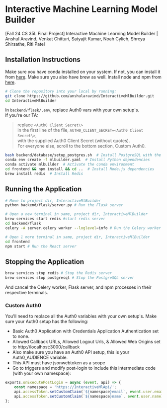 # Interactive Machine Learning Model Builder
[Fall 24 CS 35L Final Project] Interactive Machine Learning Model Builder | Anshul Aravind, Venkat Chitturi, Satyajit Kumar, Noah Cylich, Shreya Shirsathe, Riti Patel

## Installation Instructions
Make sure you have conda installed on your system. If not, you can install it from [here](https://docs.conda.io/projects/conda/en/latest/index.html). Make sure you also have brew as well. Install node and npm from [here](https://nodejs.org/en/download/).

```bash
# Clone the repository into your local by running:
git clone https://github.com/anshularavind/InteractiveMlBuilder.git
cd InteractiveMlBuilder
```
In `backend/flask/.env`, replace Auth0 vars with your own setup's.<br>
If you're our TA:<br>
> replace `<Auth0 Client Secret\>`<br>
> in the first line of the file, `AUTH0_CLIENT_SECRET=<Auth0 Client Secret\>`,<br>
> with the supplied Auth0 Client Secret (without quotes).<br>
> For everyone else, scroll to the bottom section, Custom Auth0.<br>

```bash
bash backend/database/setup_postgres.sh  # Install PostgreSQL with the necessary user information
conda env create -f mlbuilder.yaml  # Install Python dependencies
conda activate mlbuilder  # Activate the conda environment
cd frontend && npm install && cd ..  # Install Node.js dependencies
brew install redis  # Install Redis
```
## Running the Application
```bash
# Move to project dir, InteractiveMlBuilder
python backend/flask/server.py # Run the Flask server

# Open a new terminal in same, project dir, InteractiveMlBuilder
brew services start redis #start redis server
cd backend/flask 
celery -A server.celery worker --loglevel=info # Run the Celery worker

# Open 1 more terminal in same, project dir, InteractiveMlBuilder
cd frontend
npm start # Run the React server
```

## Stopping the Application
```bash
brew services stop redis # Stop the Redis server
brew services stop postgresql # Stop the PostgreSQL server
```
And cancel the Celery worker, Flask server, and npm processes in their respective terminals.


### Custom Auth0
You'll need to replace all the Auth0 variables with your own setup's. Make sure your Auth0 setup has the following:
- Basic Auth0 Application with Credentials Application Authentication set to none.
- Allowed Callback URLs, Allowed Logout Urls, & Allowed Web Origins set to http://localhost:3000/callback
- Also make sure you have an Auth0 API setup, this is your Auth0_AUDIENCE variable.
- This API must have jsonwebtoken as a scope
- Go to triggers and modify post-login to include this intermediate code (with your own namespace):
```javascript
exports.onExecutePostLogin = async (event, api) => {
    const namespace = 'https://InteractiveMlApi/';
    api.accessToken.setCustomClaim(`${namespace}email`, event.user.email);
    api.accessToken.setCustomClaim(`${namespace}name`, event.user.name);
};
```